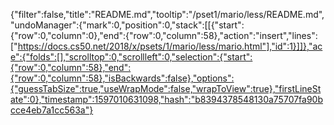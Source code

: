 {"filter":false,"title":"README.md","tooltip":"/pset1/mario/less/README.md","undoManager":{"mark":0,"position":0,"stack":[[{"start":{"row":0,"column":0},"end":{"row":0,"column":58},"action":"insert","lines":["https://docs.cs50.net/2018/x/psets/1/mario/less/mario.html"],"id":1}]]},"ace":{"folds":[],"scrolltop":0,"scrollleft":0,"selection":{"start":{"row":0,"column":58},"end":{"row":0,"column":58},"isBackwards":false},"options":{"guessTabSize":true,"useWrapMode":false,"wrapToView":true},"firstLineState":0},"timestamp":1597010631098,"hash":"b8394378548130a75707fa90bcce4eb7a1cc563a"}